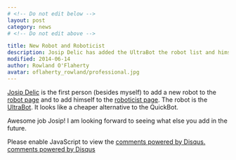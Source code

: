 ```yaml
---
# <!-- Do not edit below -->
layout: post
category: news
# <!-- Do not edit above -->

title: New Robot and Roboticist
description: Josip Delic has added the UltraBot the robot list and himself to the roboticist list
modified: 2014-06-14
author: Rowland O'Flaherty
avatar: oflaherty_rowland/professional.jpg
---
```


[Josip Delic](http://www.delijati.net/) is the first person (besides myself) to add a new robot to the [robot page](../../robots/) and to add himself to the [roboticist page](../../roboticists/).
The robot is the [UltraBot](../../robots/ultrabot/). It looks like a cheaper alternative to the QuickBot.

Awesome job Josip! I am looking forward to seeing what else you add in the future.

<!-- Do not edit below this line -->

<div id="disqus_thread"></div>
<script type="text/javascript">
    /* * * CONFIGURATION VARIABLES: EDIT BEFORE PASTING INTO YOUR WEBPAGE * * */
    {% if site.url == "http://o-botics.org" %}
      var disqus_shortname = 'o-botics'; // required: replace example with your forum shortname
    {% endif %}

    /* * * DON'T EDIT BELOW THIS LINE * * */
    (function() {
        var dsq = document.createElement('script'); dsq.type = 'text/javascript'; dsq.async = true;
        dsq.src = '//' + disqus_shortname + '.disqus.com/embed.js';
        (document.getElementsByTagName('head')[0] || document.getElementsByTagName('body')[0]).appendChild(dsq);
    })();
</script>
<noscript>Please enable JavaScript to view the <a href="http://disqus.com/?ref_noscript">comments powered by Disqus.</a></noscript>
<a href="http://disqus.com" class="dsq-brlink">comments powered by <span class="logo-disqus">Disqus</span></a>
